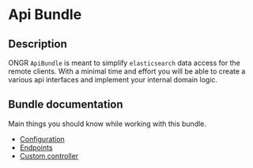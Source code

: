 # Api Bundle


## Description

ONGR `ApiBundle` is meant to simplify `elasticsearch` data access for the remote clients.
 With a minimal time and effort you will be able to create a various api interfaces and implement your internal domain logic.


## Bundle documentation

Main things you should know while working with this bundle.

 - [Configuration](configuration.md)
 - [Endpoints](endpoints.md)
 - [Custom controller](custom_controller.md)
